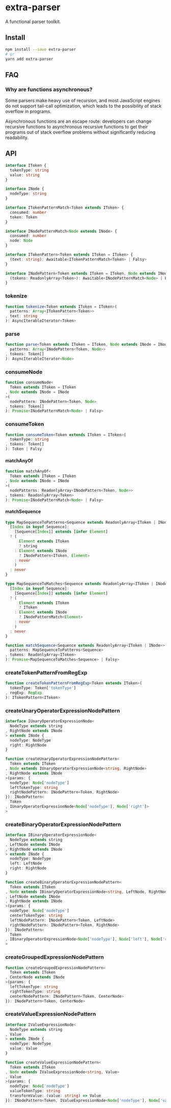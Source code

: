 # extra-parser
A functional parser toolkit.

## Install
```sh
npm install --save extra-parser
# or
yarn add extra-parser
```

## FAQ
### Why are functions asynchronous?
Some parsers make heavy use of recursion,
and most JavaScript engines do not support tail-call optimization,
which leads to the possibility of stack overflow in programs.

Asynchronous functions are an escape route:
developers can change recursive functions to asynchronous recursive functions
to get their programs out of stack overflow problems
without significantly reducing readability.

## API
```ts
interface IToken {
  tokenType: string
  value: string
}

interface INode {
  nodeType: string
}

interface ITokenPatternMatch<Token extends IToken> {
  consumed: number
  token: Token
}

interface INodePatternMatch<Node extends INode> {
  consumed: number
  node: Node
}

interface ITokenPattern<Token extends IToken = IToken> {
  (text: string): Awaitable<ITokenPatternMatch<Token> | Falsy>
}

interface INodePattern<Token extends IToken = IToken, Node extends INode = INode> {
  (tokens: ReadonlyArray<Token>): Awaitable<INodePatternMatch<Node> | Falsy>
}
```

### tokenize
```ts
function tokenize<Token extends IToken = IToken>(
  patterns: Array<ITokenPattern<Token>>
, text: string
): AsyncIterableIterator<Token>
```

### parse
```ts
function parse<Token extends IToken = IToken, Node extends INode = INode>(
  patterns: Array<INodePattern<Token, Node>>
, tokens: Token[]
): AsyncIterableIterator<Node>
```

### consumeNode
```ts
function consumeNode<
  Token extends IToken = IToken
, Node extends INode = INode
>(
  nodePattern: INodePattern<Token, Node>
, tokens: Token[]
): Promise<INodePatternMatch<Node> | Falsy>
```

### consumeToken
```ts
function consumeToken<Token extends IToken = IToken>(
  tokenType: string
, tokens: Token[]
): Token | Falsy
```

#### matchAnyOf
```ts
function matchAnyOf<
  Token extends IToken = IToken
, Node extends INode = INode
>(
  nodePatterns: ReadonlyArray<INodePattern<Token, Node>>
, tokens: ReadonlyArray<Token>
): Promise<INodePatternMatch<Node> | Falsy>
```

#### matchSequence
```ts
type MapSequenceToPatterns<Sequence extends ReadonlyArray<IToken | INode>> = {
  [Index in keyof Sequence]:
    [Sequence[Index]] extends [infer Element]
  ? (
      Element extends IToken
      ? string
    : Element extends INode
      ? INodePattern<IToken, Element>
    : never
    )
  : never
}

type MapSequenceToMatches<Sequence extends ReadonlyArray<IToken | INode>> = {
  [Index in keyof Sequence]:
    [Sequence[Index]] extends [infer Element]
  ? (
      Element extends IToken
      ? IToken
    : Element extends INode
      ? INodePatternMatch<Element>
    : never
    )
  : never
}

function matchSequence<Sequence extends ReadonlyArray<IToken | INode>>(
  patterns: MapSequenceToPatterns<Sequence>
, tokens: ReadonlyArray<IToken>
): Promise<MapSequenceToMatches<Sequence> | Falsy>
```

### createTokenPatternFromRegExp
```ts
function createTokenPatternFromRegExp<Token extends IToken>(
  tokenType: Token['tokenType']
, regExp: RegExp
): ITokenPattern<IToken>
```

### createUnaryOperatorExpressionNodePattern
```ts
interface IUnaryOperatorExpressionNode<
  NodeType extends string
, RightNode extends INode
> extends INode {
  nodeType: NodeType
  right: RightNode
}

function createUnaryOperatorExpressionNodePattern<
  Token extends IToken
, Node extends IUnaryOperatorExpressionNode<string, RightNode>
, RightNode extends INode
>(params: {
  nodeType: Node['nodeType']
  leftTokenType: string
  rightNodePattern: INodePattern<Token, RightNode>
}): INodePattern<
  Token
, IUnaryOperatorExpressionNode<Node['nodeType'], Node['right']>
>
```

### createBinaryOperatorExpressionNodePattern
```ts
interface IBinaryOperatorExpressionNode<
  NodeType extends string
, LeftNode extends INode
, RightNode extends INode
> extends INode {
  nodeType: NodeType
  left: LeftNode
  right: RightNode
}

function createBinaryOperatorExpressionNodePattern<
  Token extends IToken
, Node extends IBinaryOperatorExpressionNode<string, LeftNode, RightNode>
, LeftNode extends INode
, RightNode extends INode
>(params: {
  nodeType: Node['nodeType']
  centerTokenType: string
  leftNodePattern: INodePattern<Token, LeftNode>
  rightNodePattern: INodePattern<Token, RightNode>
}): INodePattern<
  Token
, IBinaryOperatorExpressionNode<Node['nodeType'], Node['left'], Node['right']>
>
```

### createGroupedExpressionNodePattern
```ts
function createGroupedExpressionNodePattern<
  Token extends IToken
, CenterNode extends INode
>(params: {
  leftTokenType: string
  rightTokenType: string
  centerNodePattern: INodePattern<Token, CenterNode>
}): INodePattern<Token, CenterNode>
```

### createValueExpressionNodePattern
```ts
interface IValueExpressionNode<
  NodeType extends string
, Value
> extends INode {
  nodeType: NodeType
  value: Value
}

function createValueExpressionNodePattern<
  Token extends IToken
, Node extends IValueExpressionNode<string, Value>
, Value
>(params: {
  nodeType: Node['nodeType']
  valueTokenType: string
  transformValue: (value: string) => Value
}): INodePattern<Token, IValueExpressionNode<Node['nodeType'], Node['value']>>
```
